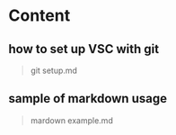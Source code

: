 # Content
## how to set up VSC with git
> git setup.md

## sample of markdown usage
> mardown example.md

